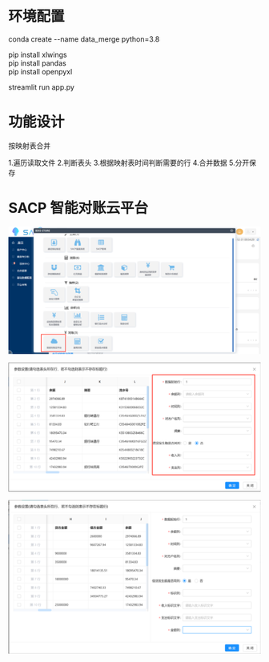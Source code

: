 # 环境配置

conda create --name data_merge python=3.8

pip install xlwings<br>
pip install pandas<br>
pip install openpyxl<br>


streamlit run app.py<br>

# 功能设计


按映射表合并

1.遍历读取文件
2.判断表头
3.根据映射表时间判断需要的行
4.合并数据
5.分开保存




# SACP 智能对账云平台
![alt text](image.png)

![alt text](image-1.png)

![alt text](image-2.png)